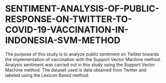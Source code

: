 # SENTIMENT-ANALYSIS-OF-PUBLIC-RESPONSE-ON-TWITTER-TO-COVID-19-VACCINATION-IN-INDONESIA-SVM-METHOD
The purpose of this study is to analyze public sentiment on Twitter towards the implementation of vaccination with the Support Vector Machine method. Analysis sentiment was carried out in this study using the Support Vector Machine method. The dataset used is data obtained from Twitter and labeled using the Lexicon Based method.
